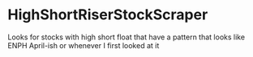 # HighShortRiserStockScraper
 Looks for stocks with high short float that have a pattern that looks like ENPH April-ish or whenever I first looked at it
